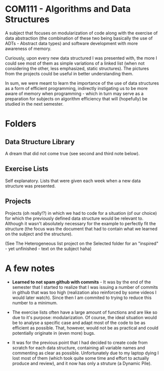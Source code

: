 # COM111 - Algorithms and Data Structures
A subject that focuses on modularization of code along with the exercise of data abstraction (the combination of these two being basically the use of ADTs - Abstract data types) and software development with more awareness of memory.

Curiously, upon every new data structured I was presented with, the more I could see most of them as simple variations of a linked list (when not considering the other, less emphasized, static structures). The pictures from the projects could be useful in better understanding them.

In sum, we were meant to learn the importance of the use of data structures as a form of efficient programming, indirectly instigating us to be more aware of memory when programming - which in turn may serve as a preparation for subjects on algorithm efficiency that will (hopefully) be studied in the next semester.

# Folders 
## Data Structure Library
A dream that did not come true (see second and third note below).

## Exercise Lists
Self explanatory. Lists that were given each week when a new data structure was presented.

## Projects
Projects (oh really!?) in which we had to code for a situation (of our choice) for which the previously defined data structure would be relevant to. Although it wasn't absolutely necessary for the example to perfectly fit the structure (the focus was the document that had to contain what we learned on the subject and the structure).

(See The Heterogeneous list project on the Selected folder for an "inspired" - yet unfinished - text on the subject haha)

# A few notes  
- **Learned to not spam github with commits** - It was by the end of the semester that I started to realize that I was issuing a number of commits in github that was too high (realization also reinforced by some videos I would later watch). Since then I am commited to trying to reduce this number to a minimum.

- The exercise lists often have a large amount of functions and are like so due to it's purpose: modularization. Of course, the ideal situation would be to analyse a specific case and adapt most of the code to be as efficient as possible. That, however, would not be as practical and could potentially originate in (even more) bugs.

- It was for the previous point that I had decided to create code from scratch for each data structure, containing all variable names and commenting as clear as possible. Unfortunately due to my laptop dying I lost most of them (which took quite some time and effort to actually produce and review), and it now has only a struture (a Dynamic Pile). 
